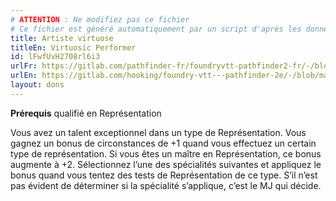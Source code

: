 ```yaml
---
# ATTENTION : Ne modifiez pas ce fichier
# Ce fichier est généré automatiquement par un script d'après les données du module Foundry VTT officiel et de sa traduction
title: Artiste virtuose
titleEn: Virtuosic Performer
id: lFwfUvH2708rl6i3
urlFr: https://gitlab.com/pathfinder-fr/foundryvtt-pathfinder2-fr/-/blob/master/data/feats/lFwfUvH2708rl6i3.htm
urlEn: https://gitlab.com/hooking/foundry-vtt---pathfinder-2e/-/blob/master/packs/data/feats.db/virtuosic-performer.json
layout: dons
---
```

**Prérequis** qualifié en Représentation

Vous avez un talent exceptionnel dans un type de Représentation. Vous gagnez un bonus de circonstances de +1 quand vous effectuez un certain type de représentation. Si vous êtes un maître en Représentation, ce bonus augmente à +2. Sélectionnez l’une des spécialités suivantes et appliquez le bonus quand vous tentez des tests de Représentation de ce type. S’il n’est pas évident de déterminer si la spécialité s’applique, c’est le MJ qui décide.
